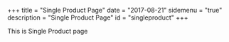 +++
title = "Single Product Page"
date = "2017-08-21"
sidemenu = "true"
description = "Single Product Page"
id = "singleproduct"
+++

This is Single Product page

